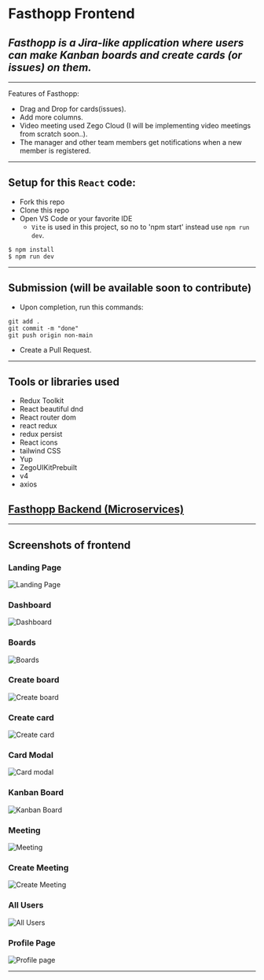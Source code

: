 # **Fasthopp Frontend**

## _Fasthopp is a Jira-like application where users can make Kanban boards and create cards (or issues) on them._
---
Features of Fasthopp:
- Drag and Drop for cards(issues).
- Add more columns.
- Video meeting used Zego Cloud (I will be implementing video meetings from scratch soon..).
- The manager and other team members get notifications when a new member is registered.
---
Setup for this `React` code:
---
- Fork this repo
- Clone this repo
- Open VS Code or your favorite IDE
  - `Vite` is used in this project, so no to 'npm start' instead use `npm run dev`.
```
$ npm install
$ npm run dev
```
----
Submission (will be available soon to contribute)
----
- Upon completion, run this commands:
```
git add .
git commit -m "done"
git push origin non-main
```
- Create a Pull Request.

---
Tools or libraries used
---
- Redux Toolkit
- React beautiful dnd
- React router dom
- react redux
- redux persist
- React icons
- tailwind CSS
- Yup
- ZegoUIKitPrebuilt
- v4
- axios
  
## [Fasthopp Backend (Microservices)](https://github.com/Susmith098/fasthopp-microservices)

---
Screenshots of frontend
---

### Landing Page
![Landing Page](https://github.com/Susmith098/fasthopp-images/blob/main/landing%20Page.png)


### Dashboard 
![Dashboard](https://github.com/Susmith098/fasthopp-images/blob/main/Dashboard.png)

### Boards 
![Boards](https://github.com/Susmith098/fasthopp-images/blob/main/Boards.png)

### Create board 
![Create board](https://github.com/Susmith098/fasthopp-images/blob/main/create%20new%20board.png)

 ### Create card
![Create card](https://github.com/Susmith098/fasthopp-images/blob/main/create%20new%20card.png)

### Card Modal
![Card modal](https://github.com/Susmith098/fasthopp-images/blob/main/card%20popup.png)

### Kanban Board
![Kanban Board](https://github.com/Susmith098/fasthopp-images/blob/main/kanban%20board.png)

### Meeting
![Meeting](https://github.com/Susmith098/fasthopp-images/blob/main/meeting%20links.png)

### Create Meeting
![Create Meeting](https://github.com/Susmith098/fasthopp-images/blob/main/create%20new%20meeting.png)

### All Users 
![All Users](https://github.com/Susmith098/fasthopp-images/blob/main/All%20users.png)

### Profile Page
![Profile page](https://rgithub.com/Susmith098/fasthopp-images/blob/main/Profile%20page.png)

---
